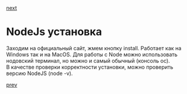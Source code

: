 <a href="03.md">next</a>

<h1>NodeJs установка</h1>

<div>
Заходим на официальный сайт, жмем кнопку install. Работает как на Windows так и на MacOS.
Для работы с Node можно использовать нодовский терминал, но можно и самый обычный (консоль ос).<br/>
В качестве проверки корректности установки, можно проверить версию NodeJS (node -v).
</div>

<a href="01.md">prev</a>
